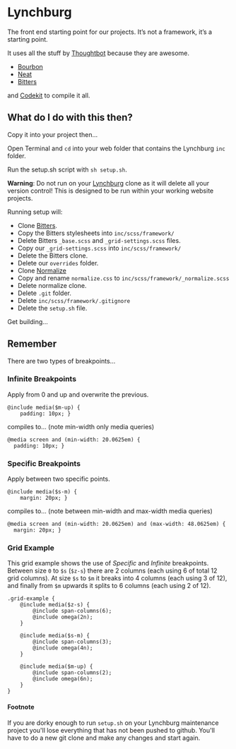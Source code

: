 # Lynchburg

The front end starting point for our projects. It’s not a framework, it’s a starting point.

It uses all the stuff by [Thoughtbot]() because they are awesome.

* [Bourbon](http://bourbon.io/)
* [Neat](http://neat.bourbon.io/)
* [Bitters](http://bitters.bourbon.io/)

and [Codekit](https://incident57.com/codekit) to compile it all.

## What do I do with this then?

Copy it into your project then…

Open Terminal and `cd` into your web folder that contains the Lynchburg `inc` folder.

Run the setup.sh script with `sh setup.sh`.

__Warning__: Do not run on your [Lynchburg](https://github.com/LabelMedia/Lynchburg) clone as it will delete all your version control! This is designed to be run within your working website projects.

Running setup will:

* Clone [Bitters](https://github.com/thoughtbot/bitters).
* Copy the Bitters stylesheets into `inc/scss/framework/`
* Delete Bitters `_base.scss` and `_grid-settings.scss` files.
* Copy our `_grid-settings.scss` into `inc/scss/framework/`
* Delete the Bitters clone.
* Delete our `overrides` folder.
* Clone [Normalize](https://github.com/necolas/normalize.css)
* Copy and rename `normalize.css` to `inc/scss/framework/_normalize.scss`
* Delete normalize clone.
* Delete `.git` folder.
* Delete `inc/scss/framework/.gitignore`
* Delete the `setup.sh` file.

Get building…

## Remember

There are two types of breakpoints…

### Infinite Breakpoints

Apply from 0 and up and overwrite the previous.

```
@include media($m-up) {
    padding: 10px; }
```

compiles to… (note min-width only media queries)

```
@media screen and (min-width: 20.0625em) {
  padding: 10px; }
```

### Specific Breakpoints

Apply between two specific points.

```
@include media($s-m) {
    margin: 20px; }
```

compiles to… (note between min-width and max-width media queries)

```
@media screen and (min-width: 20.0625em) and (max-width: 48.0625em) {
  margin: 20px; }
```

### Grid Example

This grid example shows the use of _Specific_ and _Infinite_ breakpoints. Between size `0` to `$s` (`$z-s`) there are 2 columns (each using 6 of total 12 grid columns). At size `$s` to `$m` it breaks into 4 columns (each using 3 of 12), and finally from `$m` upwards it splits to 6 columns (each using 2 of 12).

```
.grid-example {
    @include media($z-s) {
        @include span-columns(6);
        @include omega(2n);
    }

    @include media($s-m) {
        @include span-columns(3);
        @include omega(4n);
    }

    @include media($m-up) {
        @include span-columns(2);
        @include omega(6n);
    }
}
```

#### Footnote
If you are dorky enough to run `setup.sh` on your Lynchburg maintenance project you'll lose everything that has not been pushed to github. You'll have to do a new git clone and make any changes and start again.
